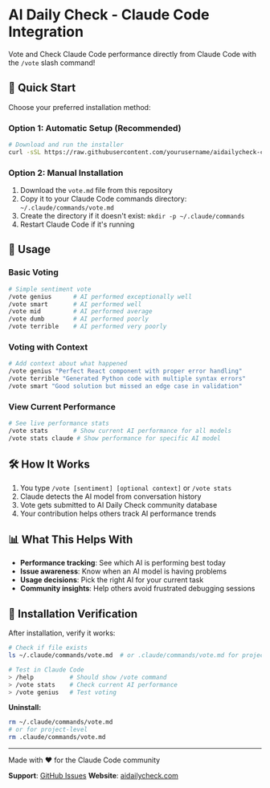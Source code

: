 # AI Daily Check - Claude Code Integration

Vote and Check Claude Code performance directly from Claude Code with the `/vote` slash command!

## 🚀 Quick Start

Choose your preferred installation method:

### Option 1: Automatic Setup (Recommended)
```bash
# Download and run the installer
curl -sSL https://raw.githubusercontent.com/yourusername/aidailycheck-claude-code/main/install.sh | bash
```

### Option 2: Manual Installation
1. Download the `vote.md` file from this repository
2. Copy it to your Claude Code commands directory:  `~/.claude/commands/vote.md`
3. Create the directory if it doesn't exist: `mkdir -p ~/.claude/commands`
4. Restart Claude Code if it's running

## 📖 Usage

### Basic Voting
```bash
# Simple sentiment vote
/vote genius      # AI performed exceptionally well
/vote smart       # AI performed well  
/vote mid         # AI performed average
/vote dumb        # AI performed poorly
/vote terrible    # AI performed very poorly
```

### Voting with Context
```bash
# Add context about what happened
/vote genius "Perfect React component with proper error handling"
/vote terrible "Generated Python code with multiple syntax errors"
/vote smart "Good solution but missed an edge case in validation"
```

### View Current Performance
```bash
# See live performance stats
/vote stats       # Show current AI performance for all models
/vote stats claude # Show performance for specific AI model
```


## 🛠 How It Works

1. You type `/vote [sentiment] [optional context]` or `/vote stats`
2. Claude detects the AI model from conversation history  
3. Vote gets submitted to AI Daily Check community database
4. Your contribution helps others track AI performance trends

## 📊 What This Helps With

- **Performance tracking**: See which AI is performing best today
- **Issue awareness**: Know when an AI model is having problems  
- **Usage decisions**: Pick the right AI for your current task
- **Community insights**: Help others avoid frustrated debugging sessions

## 🔧 Installation Verification

After installation, verify it works:
```bash
# Check if file exists
ls ~/.claude/commands/vote.md  # or .claude/commands/vote.md for project

# Test in Claude Code
> /help          # Should show /vote command
> /vote stats    # Check current AI performance
> /vote genius   # Test voting
```

**Uninstall:**
```bash
rm ~/.claude/commands/vote.md
# or for project-level
rm .claude/commands/vote.md
```

---

Made with ❤️ for the Claude Code community

**Support**: [GitHub Issues](https://github.com/aidailycheck/claude-code/issues)
**Website**: [aidailycheck.com](https://aidailycheck.com)
